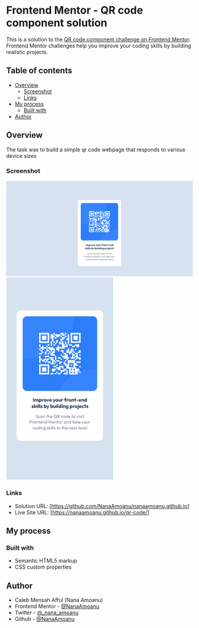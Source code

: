 # Frontend Mentor - QR code component solution

This is a solution to the [QR code component challenge on Frontend Mentor](https://www.frontendmentor.io/challenges/qr-code-component-iux_sIO_H). Frontend Mentor challenges help you improve your coding skills by building realistic projects. 

## Table of contents

- [Overview](#overview)
  - [Screenshot](#screenshot)
  - [Links](#links)
- [My process](#my-process)
  - [Built with](#built-with)
- [Author](#author)

## Overview
  The task was to build a simple qr code webpage that responds to various device sizes

### Screenshot

![](./screenshot/Desktopview.png)
![](./screenshot/mobileview.png)

### Links
- Solution URL: [https://github.com/NanaAmoanu/nanaamoanu.github.io]
- Live Site URL: [https://nanaamoanu.github.io/qr-code/]

## My process

### Built with

- Semantic HTML5 markup
- CSS custom properties

## Author

- Caleb Mensah Afful (Nana Amoanu)
- Frontend Mentor - [@NanaAmoanu](https://www.frontendmentor.io/profile/NanaAmoanu)
- Twitter - [@_nana_amoanu](https://www.twitter.com/_nana_amoanu)
- Github - [@NanaAmoanu](https://www.github.com/NanaAmoanu)
